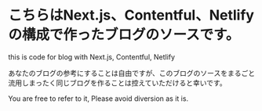 # こちらはNext.js、Contentful、Netlifyの構成で作ったブログのソースです。

this is code for blog with Next.js, Contentful, Netlify

あなたのブログの参考にすることは自由ですが、このブログのソースをまるごと流用しまったく同じブログを作ることは控えていただけると幸いです。

You are free to refer to it, Please avoid diversion as it is.
